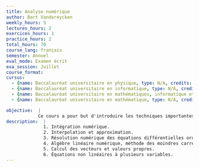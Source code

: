 ```yaml
---
title: Analyse numérique
author: Bart Vandereycken
weekly_hours: 5
lectures_hours: 2
exercices_hours: 1
practice_hours: 2
total_hours: 70
course_lang: français
semester: Annuel
eval_mode: Examen écrit
exa_session: Juillet
course_format: 
cursus:
  - {name: Baccalauréat universitaire en physique, type: N/A, credits: 10}
  - {name: Baccalauréat universitaire en informatique, type: N/A, credits: 11}
  - {name: Baccalauréat universitaire en mathématiques, informatique et sciences numériques, type: N/A, credits: 14}
  - {name: Baccalauréat universitaire en mathématique, type: N/A, credits: 12}

objective:  |
            Ce cours a pour but d'introduire les techniques importantes du calcul scientifique et d'en analyser les algorithmes.
description:  |
              1. Intégration numérique. 
              2. Interpolation et approximation.
              3. Résolution numérique des équations différentielles ordinaires. 
              4. Algèbre linéaire numérique, méthode des moindres carrés. 
              5. Calcul des vecteurs et valeurs propres. 
              6. Équations non linéaires à plusieurs variables.
---
```


